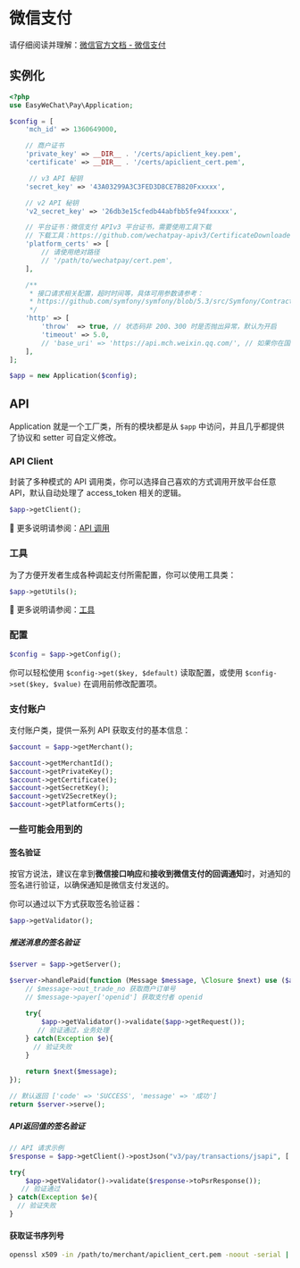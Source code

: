 # 微信支付

请仔细阅读并理解：[微信官方文档 - 微信支付](https://pay.weixin.qq.com/wiki/doc/apiv3/wxpay/pages/index.shtml)

## 实例化

```php
<?php
use EasyWeChat\Pay\Application;

$config = [
    'mch_id' => 1360649000,

    // 商户证书
    'private_key' => __DIR__ . '/certs/apiclient_key.pem',
    'certificate' => __DIR__ . '/certs/apiclient_cert.pem',

     // v3 API 秘钥
    'secret_key' => '43A03299A3C3FED3D8CE7B820Fxxxxx',

    // v2 API 秘钥
    'v2_secret_key' => '26db3e15cfedb44abfbb5fe94fxxxxx',

    // 平台证书：微信支付 APIv3 平台证书，需要使用工具下载
    // 下载工具：https://github.com/wechatpay-apiv3/CertificateDownloader
    'platform_certs' => [
        // 请使用绝对路径
        // '/path/to/wechatpay/cert.pem',
    ],

    /**
     * 接口请求相关配置，超时时间等，具体可用参数请参考：
     * https://github.com/symfony/symfony/blob/5.3/src/Symfony/Contracts/HttpClient/HttpClientInterface.php
     */
    'http' => [
        'throw'  => true, // 状态码非 200、300 时是否抛出异常，默认为开启
        'timeout' => 5.0,
        // 'base_uri' => 'https://api.mch.weixin.qq.com/', // 如果你在国外想要覆盖默认的 url 的时候才使用，根据不同的模块配置不同的 uri
    ],
];

$app = new Application($config);
```

## API

Application 就是一个工厂类，所有的模块都是从 `$app` 中访问，并且几乎都提供了协议和 setter 可自定义修改。

### API Client

封装了多种模式的 API 调用类，你可以选择自己喜欢的方式调用开放平台任意 API，默认自动处理了 access_token 相关的逻辑。

```php
$app->getClient();
```

:book: 更多说明请参阅：[API 调用](../client.md)

### 工具

为了方便开发者生成各种调起支付所需配置，你可以使用工具类：

```php
$app->getUtils();
```

:book: 更多说明请参阅：[工具](utils.md)

### 配置

```php
$config = $app->getConfig();
```

你可以轻松使用 `$config->get($key, $default)` 读取配置，或使用 `$config->set($key, $value)` 在调用前修改配置项。

### 支付账户

支付账户类，提供一系列 API 获取支付的基本信息：

```php
$account = $app->getMerchant();

$account->getMerchantId();
$account->getPrivateKey();
$account->getCertificate();
$account->getSecretKey();
$account->getV2SecretKey();
$account->getPlatformCerts();
```

### 一些可能会用到的

#### 签名验证

按官方说法，建议在拿到**微信接口响应**和**接收到微信支付的回调通知**时，对通知的签名进行验证，以确保通知是微信支付发送的。

你可以通过以下方式获取签名验证器：

```php
$app->getValidator();
```

##### 推送消息的签名验证

```php
$server = $app->getServer();

$server->handlePaid(function (Message $message, \Closure $next) use ($app) {
    // $message->out_trade_no 获取商户订单号
    // $message->payer['openid'] 获取支付者 openid
    
    try{
        $app->getValidator()->validate($app->getRequest());
       // 验证通过，业务处理
    } catch(Exception $e){
      // 验证失败
    }
 
    return $next($message);
});

// 默认返回 ['code' => 'SUCCESS', 'message' => '成功']
return $server->serve();
```

##### API返回值的签名验证

```php
// API 请求示例
$response = $app->getClient()->postJson("v3/pay/transactions/jsapi", [...]);

try{
    $app->getValidator()->validate($response->toPsrResponse());
   // 验证通过
} catch(Exception $e){
  // 验证失败
}
```

#### 获取证书序列号

```bash
openssl x509 -in /path/to/merchant/apiclient_cert.pem -noout -serial | awk -F= '{print $2}'
```

